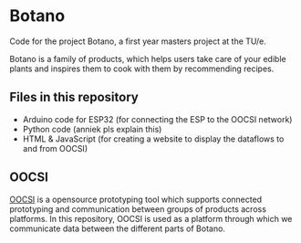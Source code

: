 # Botano
Code for the project Botano, a first year masters project at the TU/e.

Botano is a family of products, which helps users take care of your edible plants and inspires them to cook with them by recommending recipes.

## Files in this repository
- Arduino code for ESP32 (for connecting the ESP to the OOCSI network)
- Python code (anniek pls explain this) 
- HTML & JavaScript (for creating a website to display the dataflows to and from OOCSI) 

## OOCSI
[OOCSI](https://github.com/iddi/oocsi) is a opensource prototyping tool which supports connected prototyping and communication between groups of products across platforms.
In this repository, OOCSI is used as a platform through which we communicate data between the different parts of Botano. 
